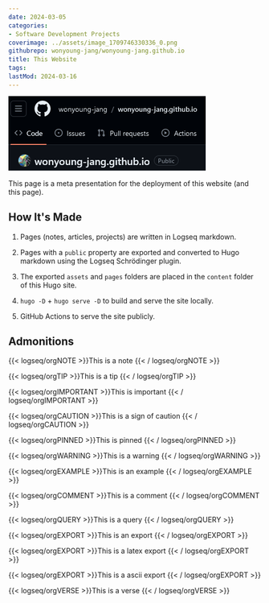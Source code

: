 ```yaml
---
date: 2024-03-05
categories:
- Software Development Projects
coverimage: ../assets/image_1709746330336_0.png
githubrepo: wonyoung-jang/wonyoung-jang.github.io
title: This Website
tags:
lastMod: 2024-03-16
---
```

![image.png](/assets/image_1709746330336_0.png)

This page is a meta presentation for the deployment of this website (and this page).

## How It's Made

1. Pages (notes, articles, projects) are written in Logseq markdown.

2. Pages with a `public` property are exported and converted to Hugo markdown using the Logseq Schrödinger plugin.

3. The exported `assets` and `pages` folders are placed in the `content` folder of this Hugo site.

4. `hugo -D` + `hugo serve -D` to build and serve the site locally.

5. GitHub Actions to serve the site publicly.

## Admonitions

{{< logseq/orgNOTE >}}This is a note
{{< / logseq/orgNOTE >}}

{{< logseq/orgTIP >}}This is a tip
{{< / logseq/orgTIP >}}

{{< logseq/orgIMPORTANT >}}This is important
{{< / logseq/orgIMPORTANT >}}

{{< logseq/orgCAUTION >}}This is a sign of caution
{{< / logseq/orgCAUTION >}}

{{< logseq/orgPINNED >}}This is pinned
{{< / logseq/orgPINNED >}}

{{< logseq/orgWARNING >}}This is a warning
{{< / logseq/orgWARNING >}}

{{< logseq/orgEXAMPLE >}}This is an example
{{< / logseq/orgEXAMPLE >}}

{{< logseq/orgCOMMENT >}}This is a comment
{{< / logseq/orgCOMMENT >}}

{{< logseq/orgQUERY >}}This is a query
{{< / logseq/orgQUERY >}}

{{< logseq/orgEXPORT >}}This is an export
{{< / logseq/orgEXPORT >}}

{{< logseq/orgEXPORT >}}This is a latex export
{{< / logseq/orgEXPORT >}}

{{< logseq/orgEXPORT >}}This is a ascii export
{{< / logseq/orgEXPORT >}}

{{< logseq/orgVERSE >}}This is a verse
{{< / logseq/orgVERSE >}}
